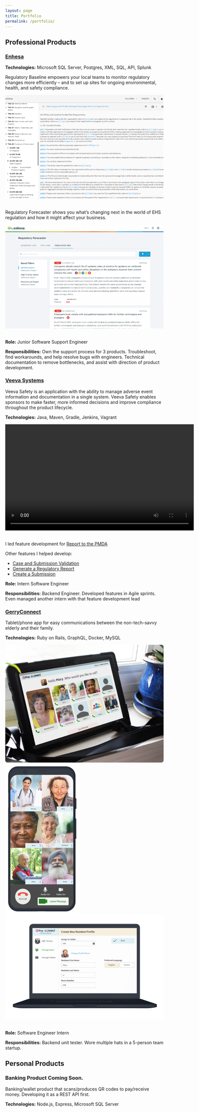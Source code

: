 ```yaml
---
layout: page
title: Portfolio
permalink: /portfolio/
---
```


<link rel="stylesheet" href="/assets/css/main.css">
<link rel="stylesheet" href="/assets/css/portfolio.css">

## Professional Products
<div class="product-card enhesa">
  <h3><a href="https://www.enhesa.com/">Enhesa</a></h3>
  <p><strong>Technologies:</strong> Microsoft SQL Server, Postgres, XML, SQL, API, Splunk </p>
  <p>Regulatory Baseline empowers your local teams to monitor regulatory changes more efficiently – and to set up sites for ongoing environmental, health, and safety compliance.</p>
  <div class="product-images">
    <img src="/assets/images/enhesa/rb.png" alt="RB">
  </div>
  <br>
  <p>Regulatory Forecaster shows you what’s changing next in the world of EHS regulation and how it might affect your business.</p>
  <div class="product-images">
    <img src="/assets/images/enhesa/rf.png" alt="RF">
  </div>
  <br>
  <p><strong>Role:</strong> Junior Software Support Engineer</p>
  <p><strong>Responsibilities:</strong> Own the support process for 3 products. Troubleshoot, find workarounds, and help resolve bugs with engineers. Technical documentation to remove bottlenecks, and assist with direction of product development.</p>
</div>

<div class="product-card">
  <h3><a href="https://www.veeva.com/">Veeva Systems</a></h3>
  <p>Veeva Safety is an application with the ability to manage adverse event information and documentation in a single system. Veeva Safety enables sponsors to make faster, more informed decisions and improve compliance throughout the product lifecycle.</p>
  <p><strong>Technologies:</strong> Java, Maven, Gradle, Jenkins, Vagrant</p>
  <div class="product-images">
    <video width="600" height="338" controls>
    <source src="/assets/images/veeva/form_generation.mp4" type="video/mp4">
  </video>
  </div>

  <br>

  <p>I led feature development for <a href="https://safety.veevavault.help/en/lr/696896/" target="_blank">Report to the PMDA</a></p>

  <p>Other features I helped develop:</p>
  <ul>
  <li><a href="https://safety.veevavault.help/en/lr/01226/">Case and Submission Validation</a></li>
  <li><a href="https://safety.veevavault.help/en/lr/01224/">Generate a Regulatory Report</a></li>
  <li><a href="https://safety.veevavault.help/en/lr/01262/">Create a Submission</a></li>
  </ul>
  <p><strong>Role:</strong> Intern Software Engineer</p>
  <p><strong>Responsibilities:</strong> Backend Engineer. Developed features in Agile sprints. Even managed another intern with that feature development lead</p>
</div>

<div class="product-card">
  <h3><a href="https://gerryconnect.com/#/">GerryConnect</a></h3>
  <p>Tablet/phone app for easy communications between the non-tech-savvy elderly and their family.</p>
  <p><strong>Technologies:</strong> Ruby on Rails, GraphQL, Docker, MySQL</p>
  <div class="product-images">
    <img src="/assets/images/gerryconnect/tablet.png" alt="GerryConnect tablet">
    <img src="/assets/images/gerryconnect/phone.png" alt="GerryConnect phone">
    <img src="/assets/images/gerryconnect/laptop.png" alt="GerryConnect laptop">
  </div>
  <br>
  <p><strong>Role:</strong> Software Engineer Intern</p>
  <p><strong>Responsibilities:</strong> Backend unit tester. Wore multiple hats in a 5-person team startup.</p>
</div>

## Personal Products

<div class="product-card">
  <h3>Banking Product Coming Soon.</h3>
  <p>Banking/wallet product that scans/produces QR codes to pay/receive money. Developing it as a REST API first.</p>
  <p><strong>Technologies:</strong> Node.js, Express, Microsoft SQL Server</p>
</div>